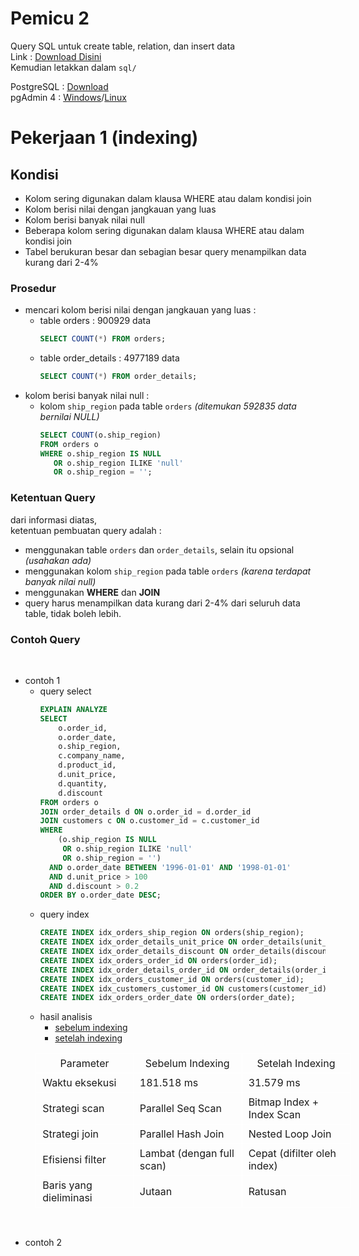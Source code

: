 # Pemicu 2

Query SQL untuk create table, relation, dan insert data  
Link : [Download Disini](https://drive.google.com/file/d/1g_OGEaDeOvwNqglYqdX8l87gs1VicFQ1/view)  
Kemudian letakkan dalam `sql/`  

PostgreSQL : [Download](https://www.enterprisedb.com/downloads/postgres-postgresql-downloads)  
pgAdmin 4 : [Windows](https://www.pgadmin.org/download/pgadmin-4-windows/)/[Linux](https://www.pgadmin.org/download/pgadmin-4-apt/)

# Pekerjaan 1 (indexing)

## Kondisi

- Kolom sering digunakan dalam klausa WHERE atau dalam kondisi join 
- Kolom berisi nilai dengan jangkauan yang luas 
- Kolom berisi banyak nilai null 
- Beberapa kolom sering digunakan dalam klausa WHERE atau dalam kondisi join 
- Tabel berukuran besar dan sebagian besar query menampilkan data kurang dari 2-4%

### Prosedur

- mencari kolom berisi nilai dengan jangkauan yang luas :
    - table orders : 900929 data
        ```sql
        SELECT COUNT(*) FROM orders;
        ```
    - table order_details : 4977189 data
        ```sql
        SELECT COUNT(*) FROM order_details;
        ```
- kolom berisi banyak nilai null :
    - kolom `ship_region` pada table `orders` *(ditemukan 592835 data bernilai NULL)*
        ```sql
        SELECT COUNT(o.ship_region)
        FROM orders o
        WHERE o.ship_region IS NULL
           OR o.ship_region ILIKE 'null'
           OR o.ship_region = '';
        ```

### Ketentuan Query

dari informasi diatas,  
ketentuan pembuatan query adalah :
- menggunakan table `orders` dan `order_details`, selain itu opsional *(usahakan ada)*
- menggunakan kolom `ship_region` pada table `orders` *(karena terdapat banyak nilai null)*
- menggunakan **WHERE** dan **JOIN**
- query harus menampilkan data kurang dari 2-4% dari seluruh data table, tidak boleh lebih.

### Contoh Query

<br>

- contoh 1
    - query select
        ```sql
        EXPLAIN ANALYZE
        SELECT 
            o.order_id,
            o.order_date,
            o.ship_region,
            c.company_name,
            d.product_id,
            d.unit_price,
            d.quantity,
            d.discount
        FROM orders o
        JOIN order_details d ON o.order_id = d.order_id
        JOIN customers c ON o.customer_id = c.customer_id
        WHERE 
            (o.ship_region IS NULL
             OR o.ship_region ILIKE 'null'
             OR o.ship_region = '')
          AND o.order_date BETWEEN '1996-01-01' AND '1998-01-01'
          AND d.unit_price > 100
          AND d.discount > 0.2
        ORDER BY o.order_date DESC;
        ```
    - query index
        ```sql
        CREATE INDEX idx_orders_ship_region ON orders(ship_region);
        CREATE INDEX idx_order_details_unit_price ON order_details(unit_price);
        CREATE INDEX idx_order_details_discount ON order_details(discount);
        CREATE INDEX idx_orders_order_id ON orders(order_id);
        CREATE INDEX idx_order_details_order_id ON order_details(order_id);
        CREATE INDEX idx_orders_customer_id ON orders(customer_id);
        CREATE INDEX idx_customers_customer_id ON customers(customer_id);
        CREATE INDEX idx_orders_order_date ON orders(order_date);
        ```
    - hasil analisis
        - [sebelum indexing](/image/indexing/indexing_1_sebelum.png)
        - [setelah indexing](/image/indexing/indexing_1_setelah.png)
<div>
    <table style="border-collapse: collapse; width: 100%; max-width: 800px; table-layout: fixed; margin-left:8%;">
        <tr>
            <td style="border: 1px solid white; padding: 5px; text-align: center;">Parameter</td>
            <td style="border: 1px solid white; padding: 5px; text-align: center;">Sebelum Indexing</td>
            <td style="border: 1px solid white; padding: 5px; text-align: center;">Setelah Indexing</td>
        </tr>
        <tr>
            <td style="border: 1px solid white; padding: 5px 10px; text-align: left;">Waktu eksekusi</td>
            <td style="border: 1px solid white; padding: 5px 10px; text-align: left;">181.518 ms</td>
            <td style="border: 1px solid white; padding: 5px 10px; text-align: left;">31.579 ms</td>
        </tr>
        <tr>
            <td style="border: 1px solid white; padding: 5px 10px; text-align: left;">Strategi scan</td>
            <td style="border: 1px solid white; padding: 5px 10px; text-align: left;">	Parallel Seq Scan</td>
            <td style="border: 1px solid white; padding: 5px 10px; text-align: left;">Bitmap Index + Index Scan</td>
        </tr>
        <tr>
            <td style="border: 1px solid white; padding: 5px 10px; text-align: left;">Strategi join</td>
            <td style="border: 1px solid white; padding: 5px 10px; text-align: left;">Parallel Hash Join</td>
            <td style="border: 1px solid white; padding: 5px 10px; text-align: left;">Nested Loop Join</td>
        </tr>
        <tr>
            <td style="border: 1px solid white; padding: 5px 10px; text-align: left;">Efisiensi filter</td>
            <td style="border: 1px solid white; padding: 5px 10px; text-align: left;">Lambat (dengan full scan)</td>
            <td style="border: 1px solid white; padding: 5px 10px; text-align: left;">Cepat (difilter oleh index)</td>
        </tr>
        <tr>
            <td style="border: 1px solid white; padding: 5px 10px; text-align: left;">Baris yang dieliminasi</td>
            <td style="border: 1px solid white; padding: 5px 10px; text-align: left;">Jutaan</td>
            <td style="border: 1px solid white; padding: 5px 10px; text-align: left;">Ratusan</td>
        </tr>
    </table>
</div>

<br>

- contoh 2